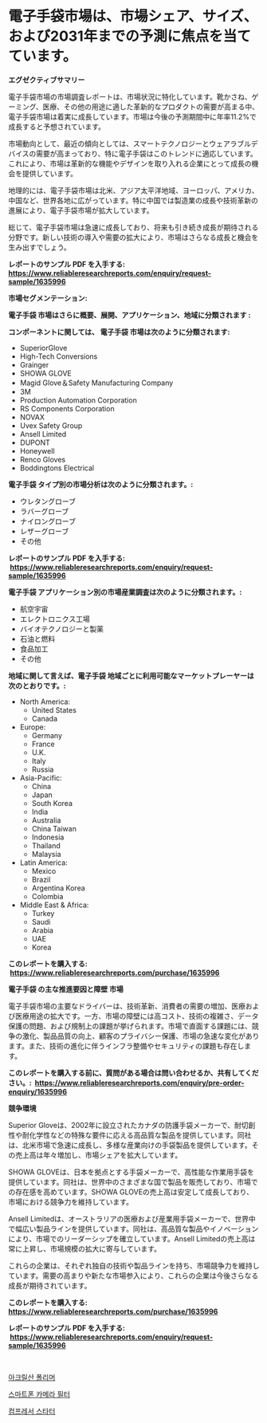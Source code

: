 <p><h1>電子手袋市場は、市場シェア、サイズ、および2031年までの予測に焦点を当てています。</h1></p><p><strong>エグゼクティブサマリー</strong></p>
<p><p>電子手袋市場の市場調査レポートは、市場状況に特化しています。靴かさね、ゲーミング、医療、その他の用途に適した革新的なプロダクトの需要が高まる中、電子手袋市場は着実に成長しています。市場は今後の予測期間中に年率11.2%で成長すると予想されています。</p><p>市場動向として、最近の傾向としては、スマートテクノロジーとウェアラブルデバイスの需要が高まっており、特に電子手袋はこのトレンドに適応しています。これにより、市場は革新的な機能やデザインを取り入れる企業にとって成長の機会を提供しています。</p><p>地理的には、電子手袋市場は北米、アジア太平洋地域、ヨーロッパ、アメリカ、中国など、世界各地に広がっています。特に中国では製造業の成長や技術革新の進展により、電子手袋市場が拡大しています。</p><p>総じて、電子手袋市場は急速に成長しており、将来も引き続き成長が期待される分野です。新しい技術の導入や需要の拡大により、市場はさらなる成長と機会を生み出すでしょう。</p></p>
<p><strong>レポートのサンプル PDF を入手する: <a href="https://www.reliableresearchreports.com/enquiry/request-sample/1635996">https://www.reliableresearchreports.com/enquiry/request-sample/1635996</a></strong></p>
<p><strong>市場セグメンテーション:</strong></p>
<p><strong> 電子手袋 市場はさらに概要、展開、アプリケーション、地域に分類されます :</strong></p>
<p><strong>コンポーネントに関しては、 電子手袋 市場は次のように分類されます: &nbsp;</strong></p>
<p><ul><li>SuperiorGlove</li><li>High-Tech Conversions</li><li>Grainger</li><li>SHOWA GLOVE</li><li>Magid Glove＆Safety Manufacturing Company</li><li>3M</li><li>Production Automation Corporation</li><li>RS Components Corporation</li><li>NOVAX</li><li>Uvex Safety Group</li><li>Ansell Limited</li><li>DUPONT</li><li>Honeywell</li><li>Renco Gloves</li><li>Boddingtons Electrical</li></ul></p>
<p><strong> 電子手袋 タイプ別の市場分析は次のように分類されます。:</strong></p>
<p><ul><li>ウレタングローブ</li><li>ラバーグローブ</li><li>ナイロングローブ</li><li>レザーグローブ</li><li>その他</li></ul></p>
<p><strong>レポートのサンプル PDF を入手する: &nbsp;<a href="https://www.reliableresearchreports.com/enquiry/request-sample/1635996">https://www.reliableresearchreports.com/enquiry/request-sample/1635996</a></strong></p>
<p><strong> 電子手袋 アプリケーション別の市場産業調査は次のように分類されます。:</strong></p>
<p><ul><li>航空宇宙</li><li>エレクトロニクス工場</li><li>バイオテクノロジーと製薬</li><li>石油と燃料</li><li>食品加工</li><li>その他</li></ul></p>
<p><strong>地域に関して言えば、電子手袋 地域ごとに利用可能なマーケットプレーヤーは次のとおりです。:</strong></p>
<p><ul>
    <li>
        North America:
        <ul>
            <li>United States</li>
            <li>Canada</li>
        </ul>
    </li>
    <li>
        Europe:
        <ul>
            <li>Germany</li>
            <li>France</li>
            <li>U.K.</li>
            <li>Italy</li>
            <li>Russia</li>
        </ul>
    </li>
    <li>
        Asia-Pacific:
        <ul>
            <li>China</li>
            <li>Japan</li>
            <li>South Korea</li>
            <li>India</li>
            <li>Australia</li>
            <li>China Taiwan</li>
            <li>Indonesia</li>
            <li>Thailand</li>
            <li>Malaysia</li>
        </ul>
    </li>
    <li>
        Latin America:
        <ul>
            <li>Mexico</li>
            <li>Brazil</li>
            <li>Argentina Korea</li>
            <li>Colombia</li>
        </ul>
    </li>
    <li>
        Middle East & Africa:
        <ul>
            <li>Turkey</li>
            <li>Saudi</li>
            <li>Arabia</li>
            <li>UAE</li>
            <li>Korea</li>
        </ul>
    </li>
    </ul></p>
<p><strong>このレポートを購入する: &nbsp;<a href="https://www.reliableresearchreports.com/purchase/1635996">https://www.reliableresearchreports.com/purchase/1635996</a></strong></p>
<p><strong>電子手袋 の主な推進要因と障壁 市場</strong></p>
<p><p>電子手袋市場の主要なドライバーは、技術革新、消費者の需要の増加、医療および医療用途の拡大です。一方、市場の障壁には高コスト、技術の複雑さ、データ保護の問題、および規制上の課題が挙げられます。市場で直面する課題には、競争の激化、製品品質の向上、顧客のプライバシー保護、市場の急速な変化があります。また、技術の進化に伴うインフラ整備やセキュリティの課題も存在します。</p></p>
<p><strong>このレポートを購入する前に、質問がある場合は問い合わせるか、共有してください。:&nbsp; <a href="https://www.reliableresearchreports.com/enquiry/pre-order-enquiry/1635996">https://www.reliableresearchreports.com/enquiry/pre-order-enquiry/1635996</a></strong></p>
<p><strong>競争環境</strong></p>
<p><p>Superior Gloveは、2002年に設立されたカナダの防護手袋メーカーで、耐切創性や耐化学性などの特殊な要件に応える高品質な製品を提供しています。同社は、北米市場で急速に成長し、多様な産業向けの手袋製品を提供しています。その売上高は年々増加し、市場シェアを拡大しています。</p><p>SHOWA GLOVEは、日本を拠点とする手袋メーカーで、高性能な作業用手袋を提供しています。同社は、世界中のさまざまな国で製品を販売しており、市場での存在感を高めています。SHOWA GLOVEの売上高は安定して成長しており、市場における競争力を維持しています。</p><p>Ansell Limitedは、オーストラリアの医療および産業用手袋メーカーで、世界中で幅広い製品ラインを提供しています。同社は、高品質な製品やイノベーションにより、市場でのリーダーシップを確立しています。Ansell Limitedの売上高は常に上昇し、市場規模の拡大に寄与しています。</p><p>これらの企業は、それぞれ独自の技術や製品ラインを持ち、市場競争力を維持しています。需要の高まりや新たな市場参入により、これらの企業は今後さらなる成長が期待されています。</p></p>
<p><strong>このレポートを購入する: &nbsp; <a href="https://www.reliableresearchreports.com/purchase/1635996">https://www.reliableresearchreports.com/purchase/1635996</a></strong></p>
<p><strong>レポートのサンプル PDF を入手する: &nbsp;<a href="https://www.reliableresearchreports.com/enquiry/request-sample/1635996">https://www.reliableresearchreports.com/enquiry/request-sample/1635996</a></strong><strong></strong></p>
<p>&nbsp;</p>
<p><p><a href="https://github.com/Elenrrera7685/Market-Research-Report-List-1/blob/main/95628686773.md">아크릴산 폴리머</a></p><p><a href="https://github.com/trmesnao7959541/Market-Research-Report-List-1/blob/main/51359226775.md">스마트폰 카메라 필터</a></p><p><a href="https://github.com/sammyUltyylrich9067856/Market-Research-Report-List-1/blob/main/13146446774.md">컴프레서 스타터</a></p></p>